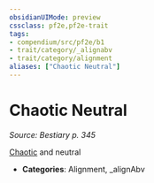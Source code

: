 ```yaml
---
obsidianUIMode: preview
cssclass: pf2e,pf2e-trait
tags:
- compendium/src/pf2e/b1
- trait/category/_alignabv
- trait/category/alignment
aliases: ["Chaotic Neutral"]
---
```

# Chaotic Neutral  
*Source: Bestiary p. 345*  

[Chaotic](/rules/traits/chaotic.md) and neutral

- **Categories**: Alignment, _alignAbv